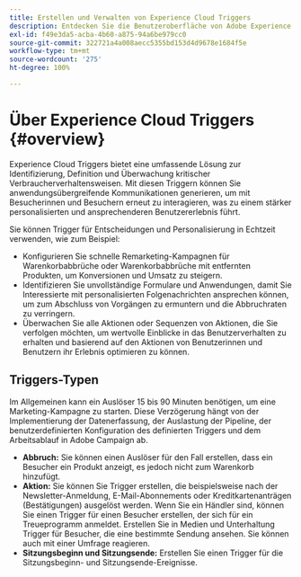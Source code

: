 ```yaml
---
title: Erstellen und Verwalten von Experience Cloud Triggers
description: Entdecken Sie die Benutzeroberfläche von Adobe Experience Cloud Triggers
exl-id: f49e3da5-acba-4b60-a875-94a6be979cc0
source-git-commit: 322721a4a008aecc5355bd153d4d9678e1684f5e
workflow-type: tm+mt
source-wordcount: '275'
ht-degree: 100%

---
```


# Über Experience Cloud Triggers {#overview}

Experience Cloud Triggers bietet eine umfassende Lösung zur Identifizierung, Definition und Überwachung kritischer Verbraucherverhaltensweisen. Mit diesen Triggern können Sie anwendungsübergreifende Kommunikationen generieren, um mit Besucherinnen und Besuchern erneut zu interagieren, was zu einem stärker personalisierten und ansprechenderen Benutzererlebnis führt.

Sie können Trigger für Entscheidungen und Personalisierung in Echtzeit verwenden, wie zum Beispiel:

* Konfigurieren Sie schnelle Remarketing-Kampagnen für Warenkorbabbrüche oder Warenkorbabbrüche mit entfernten Produkten, um Konversionen und Umsatz zu steigern.
* Identifizieren Sie unvollständige Formulare und Anwendungen, damit Sie Interessierte mit personalisierten Folgenachrichten ansprechen können, um zum Abschluss von Vorgängen zu ermuntern und die Abbruchraten zu verringern.
* Überwachen Sie alle Aktionen oder Sequenzen von Aktionen, die Sie verfolgen möchten, um wertvolle Einblicke in das Benutzerverhalten zu erhalten und basierend auf den Aktionen von Benutzerinnen und Benutzern ihr Erlebnis optimieren zu können.

## Triggers-Typen

Im Allgemeinen kann ein Auslöser 15 bis 90 Minuten benötigen, um eine Marketing-Kampagne zu starten. Diese Verzögerung hängt von der Implementierung der Datenerfassung, der Auslastung der Pipeline, der benutzerdefinierten Konfiguration des definierten Triggers und dem Arbeitsablauf in Adobe Campaign ab.

* **Abbruch:** Sie können einen Auslöser für den Fall erstellen, dass ein Besucher ein Produkt anzeigt, es jedoch nicht zum Warenkorb hinzufügt.
* **Aktion:** Sie können Sie Trigger erstellen, die beispielsweise nach der Newsletter-Anmeldung, E-Mail-Abonnements oder Kreditkartenanträgen (Bestätigungen) ausgelöst werden. Wenn Sie ein Händler sind, können Sie einen Trigger für einen Besucher erstellen, der sich für ein Treueprogramm anmeldet. Erstellen Sie in Medien und Unterhaltung Trigger für Besucher, die eine bestimmte Sendung ansehen. Sie können auch mit einer Umfrage reagieren.
* **Sitzungsbeginn und Sitzungsende:** Erstellen Sie einen Trigger für die Sitzungsbeginn- und Sitzungsende-Ereignisse.
